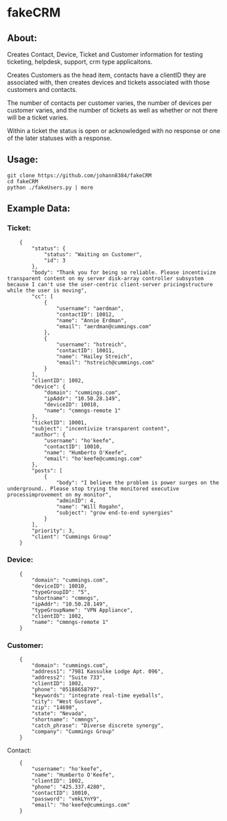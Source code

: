 fakeCRM
=======

## About: 

Creates Contact, Device, Ticket and Customer information for testing ticketing, helpdesk, support, crm type applicaitons. 

Creates Customers as the head item, contacts have a clientID they are associated with, then creates devices and tickets associated with those customers and contacts. 

The number of contacts per customer varies, the number of devices per customer varies, and the number of tickets as well as whether or not there will be a ticket varies. 

Within a ticket the status is open or acknowledged with no response or one of the later statuses with a response.

## Usage:
```
git clone https://github.com/johann8384/fakeCRM
cd fakeCRM
python ./fakeUsers.py | more
```

## Example Data:

### Ticket:
```
    {
        "status": {
            "status": "Waiting on Customer",
            "id": 3
        },
        "body": "Thank you for being so reliable. Please incentivize transparent content on my server disk-array controller subsystem because I can't use the user-centric client-server pricingstructure while the user is moving",
        "cc": [
            {
                "username": "aerdman",
                "contactID": 10012,
                "name": "Annie Erdman",
                "email": "aerdman@cummings.com"
            },
            {
                "username": "hstreich",
                "contactID": 10011,
                "name": "Hailey Streich",
                "email": "hstreich@cummings.com"
            }
        ],
        "clientID": 1002,
        "device": {
            "domain": "cummings.com",
            "ipAddr": "10.50.28.149",
            "deviceID": 10010,
            "name": "cmmngs-remote 1"
        },
        "ticketID": 10001,
        "subject": "incentivize transparent content",
        "author": {
            "username": "ho'keefe",
            "contactID": 10010,
            "name": "Humberto O'Keefe",
            "email": "ho'keefe@cummings.com"
        },
        "posts": [
            {
                "body": "I believe the problem is power surges on the underground.. Please stop trying the monitored executive processimprovement on my monitor",
                "adminID": 4,
                "name": "Will Rogahn",
                "subject": "grow end-to-end synergies"
            }
        ],
        "priority": 3,
        "client": "Cummings Group"
    }
```
### Device:
```
    {
        "domain": "cummings.com",
        "deviceID": 10010,
        "typeGroupID": "5",
        "shortname": "cmmngs",
        "ipAddr": "10.50.28.149",
        "typeGroupName": "VPN Appliance",
        "clientID": 1002,
        "name": "cmmngs-remote 1"
    }
```
### Customer:
```
    {
        "domain": "cummings.com",
        "address1": "7981 Kassulke Lodge Apt. 096",
        "address2": "Suite 733",
        "clientID": 1002,
        "phone": "05188658797",
        "keywords": "integrate real-time eyeballs",
        "city": "West Gustave",
        "zip": "14690",
        "state": "Nevada",
        "shortname": "cmmngs",
        "catch_phrase": "Diverse discrete synergy",
        "company": "Cummings Group"
    }
```
Contact:
```
    {
        "username": "ho'keefe",
        "name": "Humberto O'Keefe",
        "clientID": 1002,
        "phone": "425.337.4280",
        "contactID": 10010,
        "password": "vmkLYnY9",
        "email": "ho'keefe@cummings.com"
    }
```    
